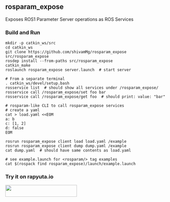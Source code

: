 ## rosparam_expose

Exposes ROS1 Parameter Server operations as ROS Services

### Build and Run

```
mkdir -p catkin_ws/src
cd catkin_ws
git clone https://github.com/shivamMg/rosparam_expose src/rosparam_expose
rosdep install --from-paths src/rosparam_expose
catkin_make
roslaunch rosparam_expose server.launch  # start server

# From a separate terminal
. catkin_ws/devel/setup.bash
rosservice list  # should show all services under /rosparam_expose/
rosservice call /rosparam_expose/set foo bar
rosservice call /rosparam_expose/get foo  # should print: value: "bar"

# rosparam-like CLI to call rosparam_expose services
# create a yaml
cat > load.yaml <<EOM
a: b
c: [1, 2]
d: false
EOM

rosrun rosparam_expose client load load.yaml /example
rosrun rosparam_expose client dump dump.yaml /example
cat dump.yaml  # should have same contents as load.yaml

# see example.launch for <rosparam/> tag examples
cat $(rospack find rosparam_expose)/launch/example.launch
```

### Try it on rapyuta.io

<a href="https://console.rapyuta.io/catalog?uo=1&link=https%3A%2F%2Fraw.githubusercontent.com%2FshivamMg%2Frosparam_expose%2Fmaster%2Fio_manifests%2Fclient-server-example.json">
  <img src="https://storage.googleapis.com/artifacts.rapyuta.io/images/import-package-button.svg?v0" width="224" height="37" />
</a>

